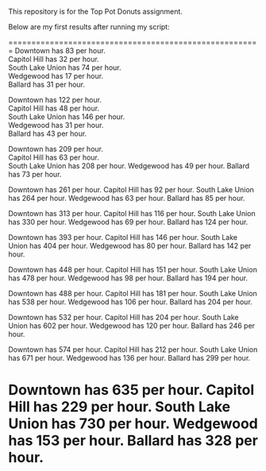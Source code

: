 This repository is for the Top Pot Donuts assignment.

Below are my first results after running my script:

=======================================================
Downtown has 83 per hour.<br />
Capitol Hill has 32 per hour.<br />
South Lake Union has 74 per hour.<br />
Wedgewood has 17 per hour.<br />
Ballard has 31 per hour.<br />

Downtown has 122 per hour.<br />
Capitol Hill has 48 per hour.<br />
South Lake Union has 146 per hour.<br />
Wedgewood has 31 per hour.<br />
Ballard has 43 per hour.<br />

Downtown has 209 per hour.<br />
Capitol Hill has 63 per hour.<br />
South Lake Union has 208 per hour.
Wedgewood has 49 per hour.
Ballard has 73 per hour.

Downtown has 261 per hour.
Capitol Hill has 92 per hour.
South Lake Union has 264 per hour.
Wedgewood has 63 per hour.
Ballard has 85 per hour.

Downtown has 313 per hour.
Capitol Hill has 116 per hour.
South Lake Union has 330 per hour.
Wedgewood has 69 per hour.
Ballard has 124 per hour.

Downtown has 393 per hour.
Capitol Hill has 146 per hour.
South Lake Union has 404 per hour.
Wedgewood has 80 per hour.
Ballard has 142 per hour.

Downtown has 448 per hour.
Capitol Hill has 151 per hour.
South Lake Union has 478 per hour.
Wedgewood has 98 per hour.
Ballard has 194 per hour.

Downtown has 488 per hour.
Capitol Hill has 181 per hour.
South Lake Union has 538 per hour.
Wedgewood has 106 per hour.
Ballard has 204 per hour.

Downtown has 532 per hour.
Capitol Hill has 204 per hour.
South Lake Union has 602 per hour.
Wedgewood has 120 per hour.
Ballard has 246 per hour.

Downtown has 574 per hour.
Capitol Hill has 212 per hour.
South Lake Union has 671 per hour.
Wedgewood has 136 per hour.
Ballard has 299 per hour.

Downtown has 635 per hour.
Capitol Hill has 229 per hour.
South Lake Union has 730 per hour.
Wedgewood has 153 per hour.
Ballard has 328 per hour.
=====================================================